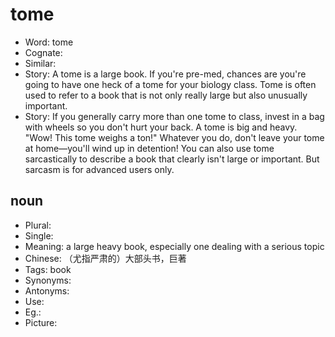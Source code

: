 # tome

- Word: tome
- Cognate: 
- Similar: 
- Story: A tome is a large book. If you're pre-med, chances are you're going to have one heck of a tome for your biology class. Tome is often used to refer to a book that is not only really large but also unusually important.
- Story: If you generally carry more than one tome to class, invest in a bag with wheels so you don't hurt your back. A tome is big and heavy. "Wow! This tome weighs a ton!" Whatever you do, don't leave your tome at home—you'll wind up in detention! You can also use tome sarcastically to describe a book that clearly isn't large or important. But sarcasm is for advanced users only.

## noun

- Plural: 
- Single: 
- Meaning: a large heavy book, especially one dealing with a serious topic
- Chinese: （尤指严肃的）大部头书，巨著
- Tags: book
- Synonyms: 
- Antonyms: 
- Use: 
- Eg.: 
- Picture: 

